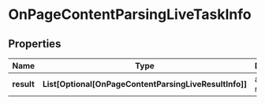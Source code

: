# OnPageContentParsingLiveTaskInfo


## Properties

| Name | Type | Description | Notes |
|------------ | ------------- | ------------- | -------------|
**result** | **List[Optional[OnPageContentParsingLiveResultInfo]]** | array of results |[optional]|